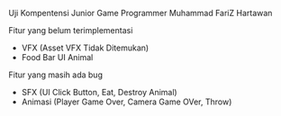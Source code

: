 Uji Kompentensi Junior Game Programmer
Muhammad FariZ Hartawan

Fitur yang belum terimplementasi
- VFX (Asset VFX Tidak Ditemukan)
- Food Bar UI Animal

Fitur yang masih ada bug
- SFX (UI Click Button, Eat, Destroy Animal)
- Animasi (Player Game Over, Camera Game OVer, Throw)
